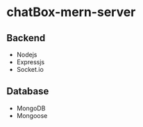 # chatBox-mern-server
## Backend
- Nodejs
- Expressjs
- Socket.io
## Database
- MongoDB
- Mongoose

